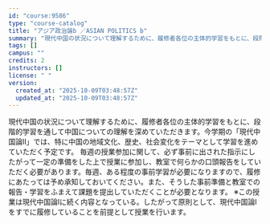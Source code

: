 ```yaml
---
id: "course:9586"
type: "course-catalog"
title: "アジア政治論b ／ASIAN POLITICS b"
summary: "現代中国の状況について理解するために、履修者各位の主体的学習をもとに、段階的学習を通して中国についての理解を深めていただきます。今学期の「現代中国論Ⅱ」では、特に中国の地域文化、歴史、社会変化をテーマとして学習を進めていただく予定です。 毎…"
tags: []
campus: ""
credits: 2
instructors: []
license: " "
version:
  created_at: "2025-10-09T03:48:57Z"
  updated_at: "2025-10-09T03:48:57Z"
---
```


現代中国の状況について理解するために、履修者各位の主体的学習をもとに、段階的学習を通して中国についての理解を深めていただきます。今学期の「現代中国論Ⅱ」では、特に中国の地域文化、歴史、社会変化をテーマとして学習を進めていただく予定です。 毎週の授業参加に関して、必ず事前に出された指示にしたがって一定の準備をした上で授業に参加し、教室で何らかの口頭報告をしていただく必要があります。毎週、ある程度の事前学習が必要になりますので、履修にあたっては予め承知しておいてください。また、そうした事前準備と教室での報告・学習をふまえて課題を提出していただくことが必要となります。 ※この授業は現代中国論Ⅰに続く内容となっている。したがって原則として、現代中国論Ⅰをすでに履修していることを前提として授業を行います。
